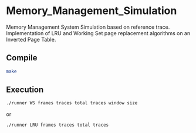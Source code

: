 # Memory_Management_Simulation
Memory Management System Simulation based on reference trace. Implementation of LRU and Working Set page replacement algorithms on an Inverted Page Table.

## Compile
```bash
make
```

## Execution
```bash
./runner WS frames traces total traces window size
```
or
```bash
./runner LRU frames traces total traces
```
